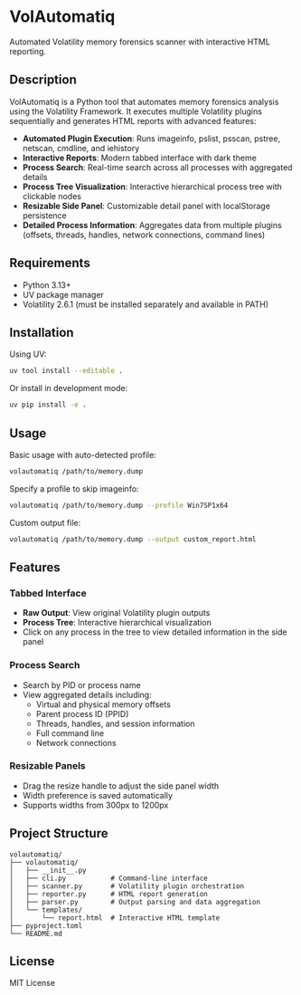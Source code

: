 # VolAutomatiq

Automated Volatility memory forensics scanner with interactive HTML reporting.

## Description

VolAutomatiq is a Python tool that automates memory forensics analysis using the Volatility Framework. It executes multiple Volatility plugins sequentially and generates HTML reports with advanced features:

- **Automated Plugin Execution**: Runs imageinfo, pslist, psscan, pstree, netscan, cmdline, and iehistory
- **Interactive Reports**: Modern tabbed interface with dark theme
- **Process Search**: Real-time search across all processes with aggregated details
- **Process Tree Visualization**: Interactive hierarchical process tree with clickable nodes
- **Resizable Side Panel**: Customizable detail panel with localStorage persistence
- **Detailed Process Information**: Aggregates data from multiple plugins (offsets, threads, handles, network connections, command lines)

## Requirements

- Python 3.13+
- UV package manager
- Volatility 2.6.1 (must be installed separately and available in PATH)

## Installation

Using UV:

```bash
uv tool install --editable .
```

Or install in development mode:

```bash
uv pip install -e .
```

## Usage

Basic usage with auto-detected profile:

```bash
volautomatiq /path/to/memory.dump
```

Specify a profile to skip imageinfo:

```bash
volautomatiq /path/to/memory.dump --profile Win7SP1x64
```

Custom output file:

```bash
volautomatiq /path/to/memory.dump --output custom_report.html
```

## Features

### Tabbed Interface
- **Raw Output**: View original Volatility plugin outputs
- **Process Tree**: Interactive hierarchical visualization
- Click on any process in the tree to view detailed information in the side panel

### Process Search
- Search by PID or process name
- View aggregated details including:
  - Virtual and physical memory offsets
  - Parent process ID (PPID)
  - Threads, handles, and session information
  - Full command line
  - Network connections

### Resizable Panels
- Drag the resize handle to adjust the side panel width
- Width preference is saved automatically
- Supports widths from 300px to 1200px

## Project Structure

```
volautomatiq/
├── volautomatiq/
│   ├── __init__.py
│   ├── cli.py           # Command-line interface
│   ├── scanner.py       # Volatility plugin orchestration
│   ├── reporter.py      # HTML report generation
│   ├── parser.py        # Output parsing and data aggregation
│   └── templates/
│       └── report.html  # Interactive HTML template
├── pyproject.toml
└── README.md
```

## License

MIT License
